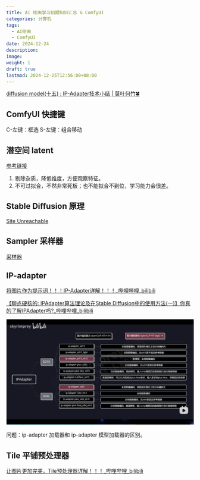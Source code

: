 ```yaml
---
title: AI 绘画学习初期知识汇总 & ComfyUI
categories: 计算机
tags:
  - AI绘画
  - ComfyUI
date: 2024-12-24
description: 
image: 
weight: 1
draft: true
lastmod: 2024-12-25T12:56:00+08:00
---
```

[diffusion model(十五) : IP-Adapter技术小结 | 莫叶何竹🍀](http://www.myhz0606.com/article/ip_adapter)

## ComfyUI 快捷键

C-左键：框选
S-左键：组合移动

## 潜空间 latent

[参考链接](https://zhuanlan.zhihu.com/p/666649803)

1. 剔除杂质，降低维度，方便观察特征。
2. 不可过拟合，不然非常死板；也不能拟合不到位，学习能力会很差。

## Stable Diffusion 原理

[Site Unreachable](https://stable-diffusion-art.com/how-stable-diffusion-work/)


## Sampler 采样器

[采样器](https://zhuanlan.zhihu.com/p/673899723)


## IP-adapter

[将图片作为提示词！！！IP-Adapter详解！！！\_哔哩哔哩\_bilibili](https://www.bilibili.com/video/BV1op421U7Ut/?spm_id_from=333.788.top_right_bar_window_custom_collection.content.click&vd_source=75f81845b7419e2244a942c2be195d61)

[【聊点硬核的: IPAdapter算法理论及在Stable Diffusion中的使用方法(一)】你真的了解IPAdapter吗?\_哔哩哔哩\_bilibili](https://www.bilibili.com/video/BV1aH4y127Mw/?spm_id_from=333.337.search-card.all.click&vd_source=75f81845b7419e2244a942c2be195d61)


![image.png](https://raw.githubusercontent.com/oLd-Y/PicGoPictures/main/20241225103235.png)

问题：ip-adapter 加载器和 ip-adapter 模型加载器的区别。

## Tile 平铺预处理器

[让图片更加完美，Tile预处理器详解！！！\_哔哩哔哩\_bilibili](https://www.bilibili.com/video/BV1Au4y1P79U/?spm_id_from=333.337.search-card.all.click&vd_source=75f81845b7419e2244a942c2be195d61)